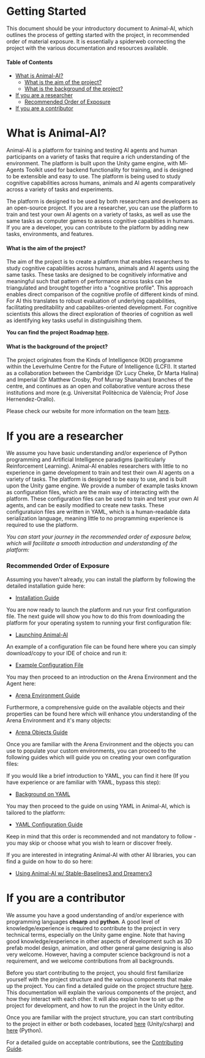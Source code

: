# Getting Started

This document should be your introductory document to Animal-AI, which outlines the process of getting started with the project, in  recommended order of material exposure. It is essentially a spiderweb connecting the project with the various documentation and resources available.

#### Table of Contents

* [What is Animal-AI?](#what-is-animal-ai)
  - [What is the aim of the project?](#what-is-the-aim-of-the-project)
  - [What is the background of the project?](#what-is-the-background-of-the-project)
* [If you are a researcher](#if-you-are-a-researcher)
  + [Recommended Order of Exposure](#recommended-order-of-exposure)
* [If you are a contributor](#if-you-are-a-contributor)


# What is Animal-AI?

Animal-AI is a platform for training and testing AI agents and human participants on a variety of tasks that require a rich understanding of the environment. The platform is built upon the Unity game engine, with Ml-Agents Toolkit used for backend functionality for training, and is designed to be extensible and easy to use. The platform is being used to study cognitive capabilities across humans, animals and AI agents comparatively across a variety of tasks and experiments. 

The platform is designed to be used by both researchers and developers as an open-source project. If you are a researcher, you can use the platform to train and test your own AI agents on a variety of tasks, as well as use the same tasks as computer games to assess cognitive capablities in humans. If you are a developer, you can contribute to the platform by adding new tasks, environments, and features.

#### What is the aim of the project?

The aim of the project is to create a platform that enables researchers to study cognitive capabilities across humans, animals and AI agents using the same tasks. These tasks are designed to be cognitively informative and meaningful such that pattern of performance across tasks can be triangulated and brought together into a "cognitive profile". This approach enables direct comparison of the cognitive profile of different kinds of mind. For AI this translates to robust evaluation of underlying capabilities, facilitating preditability and capabilites-oriented development. For cognitive scientists this allows the direct exploration of theories of cognition as well as identifying key tasks useful in distinguisihing them.

**You can find the project Roadmap [here](/project/AAI-RoadMap.md).**

#### What is the background of the project?

The project originates from the Kinds of Intelligence (KOI) programme within the Leverhulme Centre for the Future of Intelligence (LCFI). It started as a collaboration between the Cambridge (Dr Lucy Cheke, Dr Marta Halina) and Imperial (Dr Matthew Crosby, Prof Murray Shanahan) branches of the centre, and continues as an open and collaborative venture across these institutions and more (e.g. Universitat Politècnica de València; Prof Jose Hernendez-Orallo).

Please check our website for more information on the team [here](https://sites.google.com/csah.cam.ac.uk/animalai/).

# If you are a researcher

We assume you have basic understanding and/or experience of Python programming and Artificial Intelligence paradigms (pariticularly Reinforcement Learning). Animal-AI enables researchers with little to no experience in game development to train and test their own AI agents on a variety of tasks. The platform is designed to be easy to use, and is built upon the Unity game engine. We provide a number of example tasks known as configuration files, which are the main way of interacting with the platform. These configuration files can be used to train and test your own AI agents, and can be easily modified to create new tasks. These configuratuion files are written in YAML, which is a human-readable data serialization language, meaning little to no programming experience is required to use the platform.

_You can start your journey in the recommended order of exposure below, which will facilitate a smooth introduction and understanding of the platform:_

### Recommended Order of Exposure

Assuming you haven't already, you can install the platform by following the detailed installation guide here:

* [Installation Guide](/docs/gettingStarted/Installation-Guide.md)
  
You are now ready to launch the platform and run your first configuration file. The next guide will show you how to do this from downloading the platform for your operating system to running your first configuration file:

* [Launching Animal-AI](/docs/gettingStarted/Launching-AAI.md)

An example of a configuration file can be found here where you can simply download/copy to your IDE of choice and run it:

* [Example Configuration File](/docs/configGuide/Example-YAML-File.yaml)
  
You may then proceed to an introduction on the Arena Environment and the Agent here:

* [Arena Environment Guide](/docs/Arena-Environment-Guide.md)

Furthermore, a comprehensive guide on the available objects and their properties can be found here which will enhance ytou understanding of the Arena Environment and it's many objects:

* [Arena Objects Guide](/docs/Arena-Object-Definitions.md)

Once you are familiar with the Arena Environment and the objects you can use to populate your custom environments, you can proceed to the following guides which will guide you on creating your own configuration files:

If you would like a brief introduction to YAML, you can find it here (If you have experience or are familiar with YAML, bypass this step):

* [Background on YAML](/docs/Background-YAML.md)

You may then proceed to the guide on using YAML in Animal-AI, which is tailored to the platform:

* [YAML Configuration Guide](/docs/configGuide/YAML-Config-Syntax.md)

Keep in mind that this order is recommended and not mandatory to follow - you may skip or choose what you wish to learn or discover freely.

If you are interested in integrating Animal-AI with other AI libraries, you can find a guide on how to do so here:

* [Using Animal-AI w/ Stable-Baselines3 and Dreamerv3](/docs/integration/Integrate-AAI.md)
# If you are a contributor

We assume you have a good understanding of and/or experience with programming languages **chsarp** and **python**. A good level of knowledge/experience is required to contribute to the project in very technical terms, especially on the Unity game engine. Note that having good knowledge/experience in other aspects of development such as 3D prefab model design, animation, and other general game designing is also very welcome. However, having a computer science background is not a requirement, and we welcome contributions from all backgrounds. 

Before you start contributing to the project, you should first familiarize yourself with the project structure and the various components that make up the project. You can find a detailed guide on the project structure [here](/docs/Technical-Overview.md). This documentation will explain the various components of the project, and how they interact with each other. It will also explain how to set up the project for development, and how to run the project in the Unity editor.

Once you are familiar with the project structure, you can start contributing to the project in either or both codebases, located [here](https://github.com/Kinds-of-Intelligence-CFI/animal-ai-unity) (Unity/csharp) and [here](https://github.com/Kinds-of-Intelligence-CFI/animal-ai-python) (Python).

For a detailed guide on acceptable contributions, see the [Contributing Guide](/CONTRIBUTING.md).
